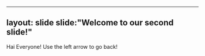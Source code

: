 ------
layout: slide
slide:"Welcome to our second slide!"
------
Hai Everyone!
Use the left arrow to go back!

